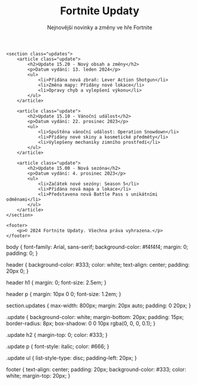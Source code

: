<!DOCTYPE html>
<html lang="cs">
<head>
    <meta charset="UTF-8">
    <meta name="viewport" content="width=device-width, initial-scale=1.0">
    <title>Fortnite Updaty</title>
    <link rel="stylesheet" href="styles.css">
</head>
<body>
    <header>
        <h1>Fortnite Updaty</h1>
        <p>Nejnovější novinky a změny ve hře Fortnite</p>
    </header>

    <section class="updates">
        <article class="update">
            <h2>Update 15.20 - Nový obsah a změny</h2>
            <p>Datum vydání: 13. leden 2024</p>
            <ul>
                <li>Přidána nová zbraň: Lever Action Shotgun</li>
                <li>Změna mapy: Přidány nové lokace</li>
                <li>Opravy chyb a vylepšení výkonu</li>
            </ul>
        </article>

        <article class="update">
            <h2>Update 15.10 - Vánoční událost</h2>
            <p>Datum vydání: 22. prosinec 2023</p>
            <ul>
                <li>Spuštěna vánoční událost: Operation Snowdown</li>
                <li>Přidány nové skiny a kosmetické předměty</li>
                <li>Vylepšeny mechaniky zimního prostředí</li>
            </ul>
        </article>

        <article class="update">
            <h2>Update 15.00 - Nová sezóna</h2>
            <p>Datum vydání: 4. prosinec 2023</p>
            <ul>
                <li>Začátek nové sezóny: Season 5</li>
                <li>Přidána nová mapa a lokace</li>
                <li>Představena nová Battle Pass s unikátními odměnami</li>
            </ul>
        </article>
    </section>

    <footer>
        <p>© 2024 Fortnite Updaty. Všechna práva vyhrazena.</p>
    </footer>
</body>
</html>
body {
    font-family: Arial, sans-serif;
    background-color: #f4f4f4;
    margin: 0;
    padding: 0;
}

header {
    background-color: #333;
    color: white;
    text-align: center;
    padding: 20px 0;
}

header h1 {
    margin: 0;
    font-size: 2.5em;
}

header p {
    margin: 10px 0 0;
    font-size: 1.2em;
}

section.updates {
    max-width: 800px;
    margin: 20px auto;
    padding: 0 20px;
}

.update {
    background-color: white;
    margin-bottom: 20px;
    padding: 15px;
    border-radius: 8px;
    box-shadow: 0 0 10px rgba(0, 0, 0, 0.1);
}

.update h2 {
    margin-top: 0;
    color: #333;
}

.update p {
    font-style: italic;
    color: #666;
}

.update ul {
    list-style-type: disc;
    padding-left: 20px;
}

footer {
    text-align: center;
    padding: 20px;
    background-color: #333;
    color: white;
    margin-top: 20px;
}
